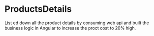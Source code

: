 # ProductsDetails
List ed down all the product details by consuming web api and built the business logic in Angular to increase the proct cost to 20% high.
